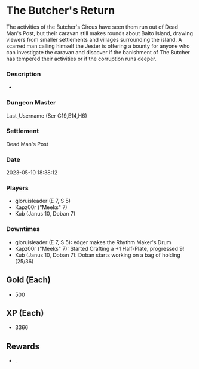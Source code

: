 # The Butcher's Return
The activities of the Butcher's Circus have seen them run out of Dead Man's Post, but their caravan still makes rounds about Balto Island, drawing viewers from smaller settlements and villages surrounding the island. A scarred man calling himself the Jester is offering a bounty for anyone who can investigate the caravan and discover if the banishment of The Butcher has tempered their activities or if the corruption runs deeper.
### Description
-
### Dungeon Master
Last_Username (Ser G19,E14,H6)
### Settlement
Dead Man's Post
### Date
2023-05-10 18:38:12
### Players
* gloruisleader (E 7, S 5)
* Kapz00r ("Meeks" 7)
* Kub (Janus 10, Doban 7)
### Downtimes
* gloruisleader (E 7, S 5): edger makes the Rhythm Maker's Drum
* Kapz00r ("Meeks" 7): Started Crafting a +1 Half-Plate, progressed 9!
* Kub (Janus 10, Doban 7): Doban starts working on a bag of holding (25/36)
## Gold (Each)
* 500
## XP (Each)
* 3366
## Rewards
* .